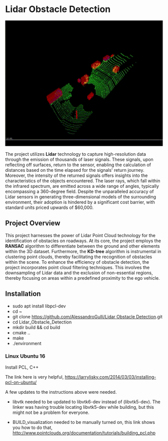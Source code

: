 # Lidar Obstacle Detection

<img src="clustering.gif" width="700" height="400" />


The project utilizes **Lidar** technology to capture high-resolution data through the emission of thousands of laser signals. 
These signals, upon reflecting off surfaces, return to the sensor, enabling the calculation of distances based on the time elapsed for the signals' return journey. Moreover, the intensity of the returned signals offers insights into the characteristics of the objects encountered. 
The laser rays, which fall within the infrared spectrum, are emitted across a wide range of angles, typically encompassing a 360-degree field. Despite the unparalleled accuracy of Lidar sensors in generating three-dimensional models of the surrounding environment, their adoption is hindered by a significant cost barrier, with standard units priced upwards of $60,000.

## Project Overview
This project harnesses the power of Lidar Point Cloud technology for the identification of obstacles on roadways. At its core, the project employs the **RANSAC** algorithm to differentiate between the ground and other elements within the 3D dataset. 
Furthermore, the **KD-tree** algorithm is instrumental in clustering point clouds, thereby facilitating the recognition of obstacles within the scene. To enhance the efficiency of obstacle detection, the project incorporates point cloud filtering techniques. 
This involves the downsampling of Lidar data and the exclusion of non-essential regions, thereby focusing on areas within a predefined proximity to the ego vehicle.

## Installation
- sudo apt install libpcl-dev
- cd ~
- git clone [https://github.com/AlessandroGulli/Lidar Obstacle Detection](https://github.com/AlessandroGulli/SensorFusion/tree/main/Lidar%20Obstacle%20Detection).git
- cd Lidar_Obstacle_Detection
- mkdir build && cd build
- cmake ..
- make
- ./environment

### Linux Ubuntu 16
Install PCL, C++

The link here is very helpful, 
https://larrylisky.com/2014/03/03/installing-pcl-on-ubuntu/

A few updates to the instructions above were needed.

* libvtk needed to be updated to libvtk6-dev instead of (libvtk5-dev). The linker was having trouble locating libvtk5-dev while building, but this might not be a problem for everyone.

* BUILD_visualization needed to be manually turned on, this link shows you how to do that,
http://www.pointclouds.org/documentation/tutorials/building_pcl.php

